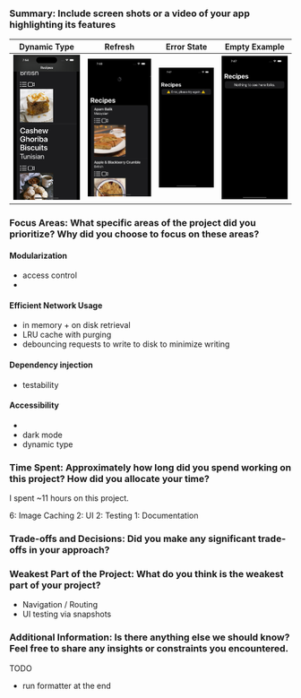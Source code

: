 ### Summary: Include screen shots or a video of your app highlighting its features
 
| Dynamic Type | Refresh | Error State | Empty Example|
|-|-|-|-|
|![Dynamic Type](/screenshots/dynamic_type.png "Dynamic Type")|![Refresh](/screenshots/refresh.png "Refresh")|![Error](/screenshots/error.png "Error")|![Empty](/screenshots/empty.png "Empty")|

### Focus Areas: What specific areas of the project did you prioritize? Why did you choose to focus on these areas?
 
#### Modularization
- access control
- 

#### Efficient Network Usage
- in memory + on disk retrieval
- LRU cache with purging
- debouncing requests to write to disk to minimize writing


#### Dependency injection
- testability

#### Accessibility
- 
- dark mode
- dynamic type



### Time Spent: Approximately how long did you spend working on this project? How did you allocate your time?

I spent ~11 hours on this project.

6: Image Caching
2: UI
2: Testing
1: Documentation

### Trade-offs and Decisions: Did you make any significant trade-offs in your approach?

### Weakest Part of the Project: What do you think is the weakest part of your project?

- Navigation / Routing
- UI testing via snapshots


### Additional Information: Is there anything else we should know? Feel free to share any insights or constraints you encountered.


TODO
- run formatter at the end

